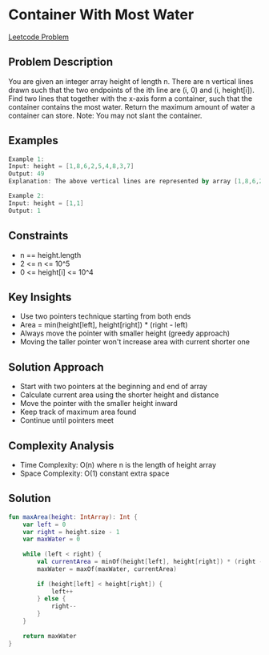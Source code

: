 
# Container With Most Water
[Leetcode Problem](https://leetcode.com/problems/container-with-most-water/)

## Problem Description
You are given an integer array height of length n. There are n vertical lines drawn such that the two endpoints of the ith line are (i, 0) and (i, height[i]).
Find two lines that together with the x-axis form a container, such that the container contains the most water.
Return the maximum amount of water a container can store.
Note: You may not slant the container.

## Examples

```kotlin
Example 1:
Input: height = [1,8,6,2,5,4,8,3,7]
Output: 49
Explanation: The above vertical lines are represented by array [1,8,6,2,5,4,8,3,7]. In this case, the max area of water (blue section) the container can contain is 49.

Example 2:
Input: height = [1,1]
Output: 1

```

## Constraints
- n == height.length
- 2 <= n <= 10^5
- 0 <= height[i] <= 10^4

## Key Insights
- Use two pointers technique starting from both ends
- Area = min(height[left], height[right]) * (right - left)
- Always move the pointer with smaller height (greedy approach)
- Moving the taller pointer won't increase area with current shorter one

## Solution Approach
- Start with two pointers at the beginning and end of array
- Calculate current area using the shorter height and distance
- Move the pointer with the smaller height inward
- Keep track of maximum area found
- Continue until pointers meet

## Complexity Analysis
- Time Complexity: O(n) where n is the length of height array
- Space Complexity: O(1) constant extra space

## Solution

```kotlin
fun maxArea(height: IntArray): Int {
    var left = 0
    var right = height.size - 1
    var maxWater = 0
    
    while (left < right) {
        val currentArea = minOf(height[left], height[right]) * (right - left)
        maxWater = maxOf(maxWater, currentArea)
        
        if (height[left] < height[right]) {
            left++
        } else {
            right--
        }
    }
    
    return maxWater
}
```
